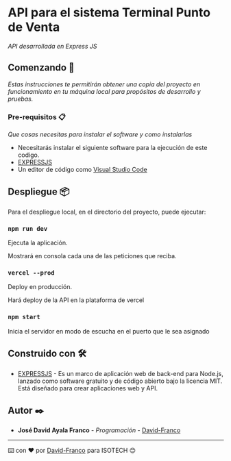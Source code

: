 # API para el sistema Terminal Punto de Venta

_API desarrollada en Express JS_

## Comenzando 🚀

_Estas instrucciones te permitirán obtener una copia del proyecto en funcionamiento en tu máquina local para propósitos de desarrollo y pruebas._

### Pre-requisitos 📋

_Que cosas necesitas para instalar el software y como instalarlas_

* Necesitarás  instalar el siguiente software para la ejecución de este codigo.
* [EXPRESSJS](https://expressjs.com/es/)
* Un editor de código como [Visual Studio Code](https://code.visualstudio.com/)

## Despliegue 📦

Para el despliegue local, en el directorio del proyecto, puede ejecutar:

### `npm run dev`

Ejecuta la aplicación.

Mostrará en consola cada una de las peticiones que reciba.

### `vercel --prod`

Deploy en producción.

Hará deploy de la API en la plataforma de vercel


### `npm start`

Inicia el servidor en modo de escucha en el puerto que le sea asignado


## Construido con 🛠️

* [EXPRESSJS](https://expressjs.com/es/) - Es un marco de aplicación web de back-end para Node.js, lanzado como software gratuito y de código abierto bajo la licencia MIT. Está diseñado para crear aplicaciones web y API.

## Autor ✒️

* **José David Ayala Franco** - *Programación* - [David-Franco](https://github.com/DavidFranco3)

---
⌨️ con ❤️ por [David-Franco](https://github.com/DavidFranco3) para ISOTECH 😊
